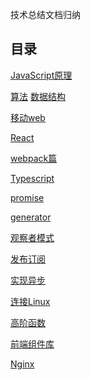 <!--
 * @Author: DaiLinBo
 * @Date: 2019-08-04 23:50:40
 * @LastEditTime: 2021-01-11 14:54:02
 * @LastEditors: Please set LastEditors
 * @Description: 
 -->

技术总结文档归纳
## 目录

  [JavaScript原理](docs/javascript.md)

  [算法](docs/arithmetic.md)
  [数据结构](docs/data-structure.md)

 [移动web](docs/mobile-web.md)

 [React](docs/react.md)

 [webpack篇](docs/webpack.md)

 [Typescript](docs/typescript.md)

 [promise](docs/promise.md)

 [generator](docs/generator.md)

 [观察者模式](docs/observer.md)

 [发布订阅](docs/publish-subscribe.md)

 [实现异步](docs/asynchronous.md)

 [连接Linux](docs/connect.md)

 [高阶函数](docs/highFun.md)

 [前端组件库](docs/libraries.md)

 [Nginx](docs/nginx.md)
